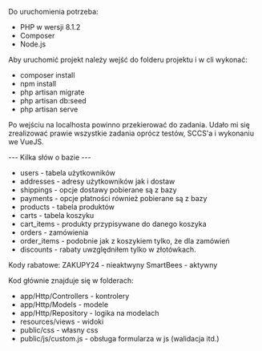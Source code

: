 Do uruchomienia potrzeba:
- PHP w wersji 8.1.2
- Composer
- Node.js

Aby uruchomić projekt należy wejść do folderu projektu i w cli wykonać:
- composer install
- npm install
- php artisan migrate
- php artisan db:seed
- php artisan serve

Po wejściu na localhosta powinno przekierować do zadania.
Udało mi się zrealizować prawie wszystkie zadania oprócz testów, SCCS'a i wykonaniu we VueJS.

--- Kilka słów o bazie ---
- users - tabela użytkowników
- addresses - adresy użytkowników jak i dostaw
- shippings - opcje dostawy pobierane są z bazy
- payments - opcje płatności również pobierane są z bazy
- products - tabela produktów
- carts - tabela koszyku
- cart_items - produkty przypisywane do danego koszyka
- orders - zamówienia
- order_items - podobnie jak z koszykiem tylko, że dla zamówień
- discounts - rabaty uwzględniłem tylko w złotówkach.

Kody rabatowe:
ZAKUPY24 - nieaktwyny
SmartBees - aktywny

Kod głównie znajduje się w folderach:
- app/Http/Controllers - kontrolery
- app/Http/Models - modele
- app/Http/Repository - logika na modelach
- resources/views - widoki
- public/css - własny css
- public/js/custom.js - obsługa formularza w js (walidacja itd.)






